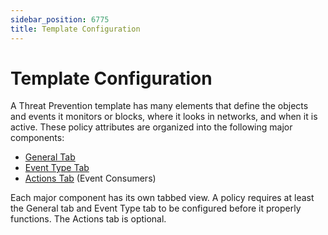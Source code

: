 ```yaml
---
sidebar_position: 6775
title: Template Configuration
---
```


# Template Configuration

A Threat Prevention template has many elements that define the objects and events it monitors or blocks, where it looks in networks, and when it is active. These policy attributes are organized into the following major components:

* [General Tab](General "General Tab")
* [Event Type Tab](EventType "Event Type Tab")
* [Actions Tab](Actions "Actions Tab") (Event Consumers)

Each major component has its own tabbed view. A policy requires at least the General tab and Event Type tab to be configured before it properly functions. The Actions tab is optional.